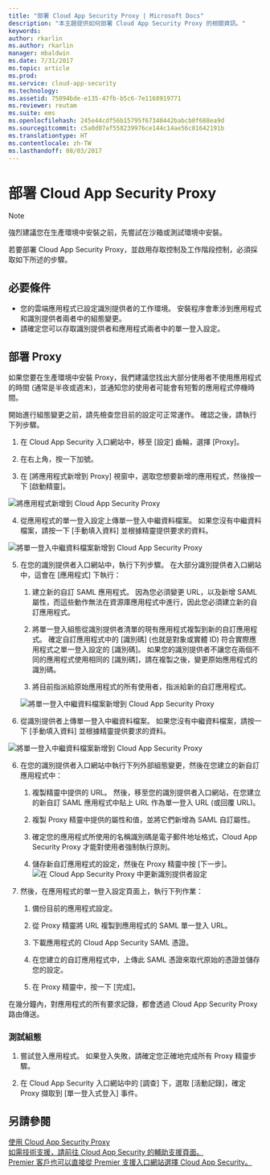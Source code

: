```yaml
---
title: "部署 Cloud App Security Proxy | Microsoft Docs"
description: "本主題提供如何部署 Cloud App Security Proxy 的相關資訊。"
keywords: 
author: rkarlin
ms.author: rkarlin
manager: mbaldwin
ms.date: 7/31/2017
ms.topic: article
ms.prod: 
ms.service: cloud-app-security
ms.technology: 
ms.assetid: 75094bde-e135-47fb-b5c6-7e1168919771
ms.reviewer: reutam
ms.suite: ems
ms.openlocfilehash: 245e44cdf56b15795f67340442babcb0f688ea9d
ms.sourcegitcommit: c5a0d07af558239976ce144c14ae56c81642191b
ms.translationtype: HT
ms.contentlocale: zh-TW
ms.lasthandoff: 08/03/2017
---
```

# <a name="deploying-the-cloud-app-security-proxy"></a>部署 Cloud App Security Proxy

> [!NOTE]
> 強烈建議您在生產環境中安裝之前，先嘗試在沙箱或測試環境中安裝。

若要部署 Cloud App Security Proxy，並啟用存取控制及工作階段控制，必須採取如下所述的步驟。

## <a name="prerequisites"></a>必要條件

-   您的雲端應用程式已設定識別提供者的工作環境。 安裝程序會牽涉到應用程式和識別提供者兩者中的組態變更。
- 請確定您可以存取識別提供者和應用程式兩者中的單一登入設定。

## <a name="deploy-the-proxy"></a>部署 Proxy

如果您要在生產環境中安裝 Proxy，我們建議您找出大部分使用者不使用應用程式的時間 (通常是半夜或週末)，並通知您的使用者可能會有短暫的應用程式停機時間。

開始進行組態變更之前，請先檢查您目前的設定可正常運作。 確認之後，請執行下列步驟。

1.  在 Cloud App Security 入口網站中，移至 [設定] 齒輪，選擇 [Proxy]。

2. 在右上角，按一下加號。

3. 在 [將應用程式新增到 Proxy] 視窗中，選取您想要新增的應用程式，然後按一下 [啟動精靈]。 

 ![將應用程式新增到 Cloud App Security Proxy](./media/proxy-add-app.png)

4. 從應用程式的單一登入設定上傳單一登入中繼資料檔案。 如果您沒有中繼資料檔案，請按一下 [手動填入資料] 並根據精靈提供要求的資料。 

 ![將單一登入中繼資料檔案新增到 Cloud App Security Proxy](./media/proxy-w-add-app.png)


5. 在您的識別提供者入口網站中，執行下列步驟。 在大部分識別提供者入口網站中，這會在 [應用程式] 下執行：

    1. 建立新的自訂 SAML 應用程式。 因為您必須變更 URL，以及新增 SAML 屬性，而這些動作無法在資源庫應用程式中進行，因此您必須建立新的自訂應用程式。
    
    2. 將單一登入組態從識別提供者清單的現有應用程式複製到新的自訂應用程式。 確定自訂應用程式中的 [識別碼] (也就是對象或實體 ID) 符合實際應用程式之單一登入設定的 [識別碼]。 如果您的識別提供者不讓您在兩個不同的應用程式使用相同的 [識別碼]，請在複製之後，變更原始應用程式的識別碼。
    
    3. 將目前指派給原始應用程式的所有使用者，指派給新的自訂應用程式。
    
    ![將單一登入中繼資料檔案新增到 Cloud App Security Proxy](./media/proxy-w-add-external-config.png)

5. 從識別提供者上傳單一登入中繼資料檔案。 如果您沒有中繼資料檔案，請按一下 [手動填入資料] 並根據精靈提供要求的資料。  

 ![將單一登入中繼資料檔案新增到 Cloud App Security Proxy](./media/proxy-w-identity-provider.png)

6. 在您的識別提供者入口網站中執行下列外部組態變更，然後在您建立的新自訂應用程式中：

    1. 複製精靈中提供的 URL。 然後，移至您的識別提供者入口網站，在您建立的新自訂 SAML 應用程式中貼上 URL 作為單一登入 URL (或回覆 URL)。
    
    2. 複製 Proxy 精靈中提供的屬性和值，並將它們新增為 SAML 自訂屬性。
    
    3. 確定您的應用程式所使用的名稱識別碼是電子郵件地址格式，Cloud App Security Proxy 才能對使用者強制執行原則。
    
    4. 儲存新自訂應用程式的設定，然後在 Proxy 精靈中按 [下一步]。
 ![在 Cloud App Security Proxy 中更新識別提供者設定](./media/proxy-w-ip-external2.png)

4.  然後，在應用程式的單一登入設定頁面上，執行下列作業：
    1. 備份目前的應用程式設定。
    
    2. 從 Proxy 精靈將 URL 複製到應用程式的 SAML 單一登入 URL。
    
    3. 下載應用程式的 Cloud App Security SAML 憑證。
    
    4. 在您建立的自訂應用程式中，上傳此 SAML 憑證來取代原始的憑證並儲存您的設定。
   
    5. 在 Proxy 精靈中，按一下 [完成]。


在幾分鐘內，對應用程式的所有要求記錄，都會透過 Cloud App Security Proxy 路由傳送。 



### <a name="test-the-configuration"></a>測試組態

1.  嘗試登入應用程式。 如果登入失敗，請確定您正確地完成所有 Proxy 精靈步驟。 

2.  在 Cloud App Security 入口網站中的 [調查] 下，選取 [活動記錄]，確定 Proxy 擷取到 [單一登入式登入] 事件。



## <a name="see-also"></a>另請參閱  
[使用 Cloud App Security Proxy](proxy-intro.md)   
[如需技術支援，請前往 Cloud App Security 的輔助支援頁面。](http://support.microsoft.com/oas/default.aspx?prid=16031)   
[Premier 客戶也可以直接從 Premier 支援入口網站選擇 Cloud App Security。](https://premier.microsoft.com/)  
  
